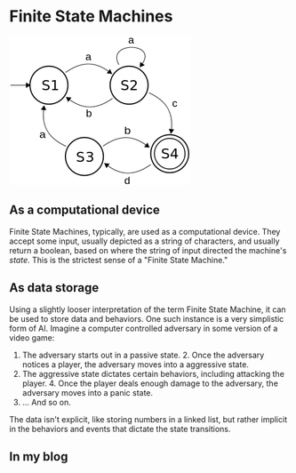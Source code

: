 # Finite State Machines

![Finite State Machine](presentation1/fsm.png)

## As a computational device
Finite State Machines, typically, are used as a computational device. They accept some input, usually depicted as a string of characters, and usually return a boolean, based on where the string of input directed the machine's *state*. This is the strictest sense of a "Finite State Machine."

## As data storage
Using a slightly looser interpretation of the term Finite State Machine, it can be used to store data and behaviors. One such instance is a very simplistic form of AI. Imagine a computer controlled adversary in some version of a video game:
1. The adversary starts out in a passive state.
    2. Once the adversary notices a player, the adversary moves into a aggressive state.
3. The aggressive state dictates certain behaviors, including attacking the player.
    4. Once the player deals enough damage to the adversary, the adversary moves into a panic state.
5. ... And so on.

The data isn't explicit, like storing numbers in a linked list, but rather implicit in the behaviors and events that dictate the state transitions.

## In my blog